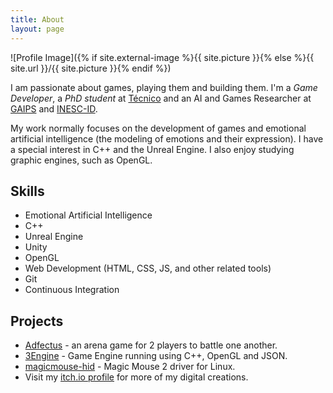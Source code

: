```yaml
---
title: About
layout: page
---
```

![Profile Image]({% if site.external-image %}{{ site.picture }}{% else %}{{ site.url }}/{{ site.picture }}{% endif %})

I am passionate about games, playing them and building them.
I'm a *Game Developer*, a *PhD student* at [Técnico](https://tecnico.ulisboa.pt/) and an AI and Games Researcher at [GAIPS](https://gaips.inesc-id.pt/) and [INESC-ID](https://www.inesc-id.pt/).

My work normally focuses on the development of games and emotional artificial intelligence (the modeling of emotions and their expression). I have a special interest in C++ and the Unreal Engine. I also enjoy studying graphic engines, such as OpenGL.

## Skills

* Emotional Artificial Intelligence
* C++
* Unreal Engine
* Unity
* OpenGL
* Web Development (HTML, CSS, JS, and other related tools)
* Git
* Continuous Integration

## Projects

* [Adfectus](https://twitter.com/Quenestil/status/1275540608204095488) - an arena game for 2 players to battle one another.
* [3Engine](https://ricardoeprodrigues.github.io/3Engine/) - Game Engine running using C++, OpenGL and JSON.
* [magicmouse-hid](https://github.com/RicardoEPRodrigues/magicmouse-hid) - Magic Mouse 2 driver for Linux.
* Visit my [itch.io profile](https://quenestil.itch.io/) for more of my digital creations.
